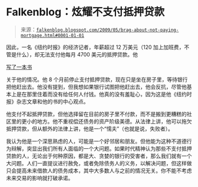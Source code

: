 <!--yml

category: 未分类

date: 2024-05-12 22:01:38

-->

# Falkenblog：炫耀不支付抵押贷款

> 来源：[`falkenblog.blogspot.com/2009/05/brag-about-not-paying-mortgage.html#0001-01-01`](http://falkenblog.blogspot.com/2009/05/brag-about-not-paying-mortgage.html#0001-01-01)

因此，一名《纽约时报》的经济记者，年薪超过 12 万美元（120 加上加班费，不管是什么），却无法支付他每月 4700 美元的抵押贷款。他

[写了一本书](http://www.nytimes.com/2009/05/17/magazine/17foreclosure-t.html?_r=1&em=&pagewanted=all)

关于他的情况。他 8 个月前停止支付抵押贷款，现在只是坐在房子里，等待银行把他赶出去。他没有提到，但我想如果银行试图把他赶出去，他会反抗，尽管他基本上是在那里住着而没有给任何人付钱。他真的没有羞耻心，因为这是他《纽约时报》杂志文章和他的书的中心观点。

他支付不起抵押贷款，但他选择留在目前的房子里不付款，而不是搬到更糟糕的社区里的更小的地方。他不重视偿还债务的资产阶级美德。从法律上讲，他可以拖欠抵押贷款，但从额外的法律上讲，他是一个“懦夫”（也就是说，失败者）。

我认为他是一个深思熟虑的人，可能是一个好邻居和朋友。但他能为这种不道德行为辩解，突显出我们所有人面临的一个大问题。如果时代精神认为那些不支付抵押贷款的人，无论出于何种原因，都是大、贪婪的银行的受害者，那么我们就有一个大问题。人们一直提议进行赦免，或者免除债务人的义务，以解决问题，但这样做只会提高未来借款人的债务成本，其中大多数人与之前的情况无关。你不能不考虑未来交易的影响就打破承诺。
